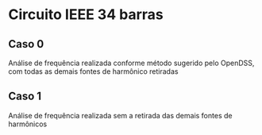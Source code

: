 # Circuito IEEE 34 barras
## Caso 0
Análise de frequência realizada conforme método sugerido pelo OpenDSS, com todas as demais fontes de harmônico retiradas

## Caso 1
Análise de frequência realizada sem a retirada das demais fontes de harmônicos